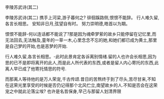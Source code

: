 李陵苏武诗(其二)

李陵苏武诗(其二)
携手上河梁,游子暮何之?
徘徊蹊路侧,恨恨不能辞。
行人难久留,各言长相思。
安知非日月,弦望自有时。
努力崇明德,皓首以为期。

恨恨不能辞-何以连话都不能说了?那是因为魂牵梦萦的故乡只能停留在记忆里,而无法回去,无法触及,童年的一草一木,心里念念不忘的她,和她们都已成为黄土,那里是自己梦的开始,也是恶梦的开始.

行人难久留,各言长相思。-此时此景肯定各诉离别情绪.留的人也许会长相思,因为思的已不是即将离开的此人,而是此人所代表的东西,或者是留人内心寄托的东西,此离人早已成了他寄托情思的符号.

而那离人等待他的是万人荣宠,千古传颂.昔日的苦熬终于到了尽头,苦尽甘来,不知在这荣光里享受的时候是否仍记得那个北风伫立,南望故乡的人.不知是否会在这荣宠之中就此沦落尘埃?
也许是名哲保身,早己与那留人划清界限




